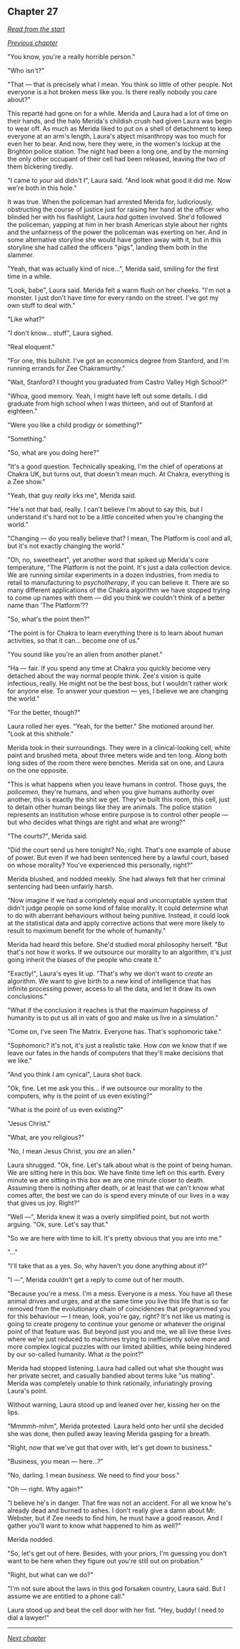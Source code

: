 ## Chapter 27

_[Read from the start](00-preface.md)_

_[Previous chapter](26.md)_

"You know, you're a really horrible person."

"Who isn't?"

"That — that is precisely what I mean. You think so little of other people. Not everyone is a hot broken mess like you. Is there really nobody you care about?"

This reparté had gone on for a while. Merida and Laura had a lot of time on their hands, and the halo Merida's childish crush had given Laura was begin to wear off. As much as Merida liked to put on a shell of detachment to keep everyone at an arm's length, Laura's abject misanthropy was too much for even her to bear. And now, here they were, in the women's lockup at the Brighton police station. The night had been a long one, and by the morning the only other occupant of their cell had been released, leaving the two of them bickering tiredly.

"I came to _your_ aid didn't I", Laura said. "And look what good it did me. Now we're both in this hole."

It was true. When the policeman had arrested Merida for, ludicriously, obstructing the course of justice just for raising her hand at the officer who blinded her with his flashlight, Laura _had_ gotten involved. She'd followed the policeman, yapping at him in her brash American style about her rights and the unfairness of the power the policeman was exerting on her. And in some alternative storyline she would have gotten away with it, but in this storyline she had called the officers "pigs", landing them both in the slammer.

"Yeah, that was actually kind of nice...", Merida said, smiling for the first time in a while.

"Look, babe", Laura said. Merida felt a warm flush on her cheeks. "I'm not a monster. I just don't have time for every rando on the street. I've got my own stuff to deal with."

"Like what?"

"I don't know... stuff", Laura sighed.

"Real eloquent."

"For one, this bullshit. I've got an economics degree from Stanford, and I'm running errands for Zee Chakramurthy."

"Wait, Stanford? I thought you graduated from Castro Valley High School?"

"Whoa, good memory. Yeah, I might have left out some details. I did graduate from high school when I was thirteen, and out of Stanford at eighteen."

"Were you like a child prodigy or something?"

"Something."

"So, what are you doing here?"

"It's a good question. Technically speaking, I'm the chief of operations at Chakra UK, but turns out, that doesn't mean much. At Chakra, everything is a Zee show."

"Yeah, that guy _really_ irks me", Merida said.

"He's not that bad, really. I can't believe I'm about to say this, but I understand it's hard not to be a _little_ conceited when you're changing the world."

"Changing — do you really believe that? I mean, The Platform is cool and all, but it's not exactly changing the world."

"Oh, no, sweetheart", yet another word that spiked up Merida's core temperature, "The Platform is not the point. It's just a data collection device. We are running similar experiments in a dozen industries, from media to retail to manufacturing to _psychotherapy_, if you can believe it. There are so many different applications of the Chakra algorithm we have stopped trying to come up names with them — did you think we couldn't think of a better name than 'The Platform'??

"So, what's the point then?"

"The point is for Chakra to learn everything there is to learn about human activities, so that it can... become one of us."

"You sound like you're an alien from another planet."

"Ha — fair. If you spend any time at Chakra you quickly become very detached about the way normal people think. Zee's vision is quite infectious, really. He might not be the best boss, but I wouldn't rather work for anyone else. To answer your question — yes, I believe we are changing the world."

"For the better, though?"

Laura rolled her eyes. "Yeah, for the better." She motioned around her. "Look at this shithole."

Merida took in their surroundings. They were in a clinical-looking cell, white paint and brushed meta, about three meters wide and ten long. Along both long sides of the room there were benches. Merida sat on one, and Laura on the one opposite.

"This is what happens when you leave humans in control. Those guys, the _policemen_, they're humans, and when you give humans authority over another, this is exactly the shit we get. They've built this room, this cell, just to detain other human beings like they are animals. The police station represents an institution whose entire purpose is to control other people — but who decides what things are right and what are wrong?"

"The courts?", Merida said.

"Did the court send us here tonight? No, right. That's one example of abuse of power. But even if we had been sentenced here by a lawful court, based on whose morality? You've experienced this personally, right?"

Merida blushed, and nodded meekly. She had always felt that her criminal sentencing had been unfairly harsh.

"Now imagine if we had a completely equal and uncorruptable system that didn't judge people on some kind of false morality. It could determine what to do with aberrant behaviours without being punitive. Instead, it could look at the statistical data and apply corrective actions that were more likely to result to maximum benefit for the whole of humanity."

Merida had heard this before. She'd studied moral philosophy herself. "But that's not how it works. If we outsource our morality to an algorithm, it's just going inherit the biases of the people who create it."

"Exactly!", Laura's eyes lit up. "That's why we don't want to _create_ an algorithm. We want to give birth to a new kind of intelligence that has infinite processing power, access to all the data, and let it draw its own conclusions."

"What if the conclusion it reaches is that the maximum happiness of humanity is to put us all in vats of goo and make us live in a simulation."

"Come on, I've seen The Matrix. Everyone has. That's sophomoric take."

"Sophomoric? It's not, it's just a realistic take. How _can_ we know that if we leave our fates in the hands of computers that they'll make decisions that we like."

"And you think _I_ am cynical", Laura shot back.

"Ok, fine. Let me ask you this... if we outsource our morality to the computers, why is the point of us even existing?"

"What _is_ the point of us even existing?"

"Jesus Christ."

"What, are you religious?"

"No, I mean Jesus Christ, you _are_ an alien."

Laura shrugged. "Ok, fine. Let's talk about what is the point of being human. We are sitting here in this box. We have finite time left on this earth. Every minute we are sitting in this box we are one minute closer to death. Assuming there is nothing after death, or at least that we can't know what comes after, the best we can do is spend every minute of our lives in a way that gives us joy. Right?"

"Well —", Merida knew it was a overly simplified point, but not worth arguing. "Ok, sure. Let's say that."

"So we are here with time to kill. It's pretty obvious that you are into me."

"..."

"I'll take that as a yes. So, why haven't you done anything about it?"

"I —", Merida couldn't get a reply to come out of her mouth.

"Because you're a mess. I'm a mess. Everyone is a mess. You have all these animal drives and urges, and at the same time you live this life that is so far removed from the evolutionary chain of coincidences that programmed you for this behaviour — I mean, look, you're gay, right? It's not like us mating is going to create progeny to continue your genome or whatever the original point of that feature was. But beyond just you and me, we all live these lives where we're just reduced to machines trying to inefficiently solve more and more complex logical puzzles with our limited abilities, while being hindered by our so-called humanity. What _is_ the point?"

Merida had stopped listening. Laura had called out what she thought was her private secret, and casually bandied about terms luke "us mating". Merida was completely unable to think rationally, infuriatingly proving Laura's point.

Without warning, Laura stood up and leaned over her, kissing her on the lips.

"Mmmmh-mhm", Merida protested. Laura held onto her until she decided she was done, then pulled away leaving Merida gasping for a breath.

"Right, now that we've got that over with, let's get down to business."

"Business, you mean — here...?"

"No, darling. I mean _business_. We need to find your boss."

"Oh — right. Why again?"

"I believe he's in danger. That fire was not an accident. For all we know he's already dead and burned to ashes. I don't really give a damn about Mr. Webster, but if Zee needs to find him, he must have a good reason. And I gather you'll want to know what happened to him as well?"

Merida nodded.

"So, let's get out of here. Besides, with your priors, I'm guessing you don't want to be here when they figure out you're still out on probation."

"Right, but what can we do?"

"I'm not sure about the laws in this god forsaken country, Laura said. But I assume we are entitled to a phone call."

Laura stood up and beat the cell door with her fist. "Hey, buddy! I need to dial a lawyer!"

---

_[Next chapter](28.md)_
